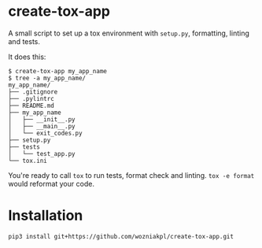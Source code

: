 # create-tox-app

A small script to set up a tox environment with `setup.py`, formatting, linting and tests.

It does this:
```
$ create-tox-app my_app_name
$ tree -a my_app_name/
my_app_name/
├── .gitignore
├── .pylintrc
├── README.md
├── my_app_name
│   ├── __init__.py
│   ├── __main__.py
│   └── exit_codes.py
├── setup.py
├── tests
│   └── test_app.py
└── tox.ini
```

You're ready to call `tox` to run tests, format check and linting. `tox -e format` would reformat your code. 
# Installation

```
pip3 install git+https://github.com/wozniakpl/create-tox-app.git
```